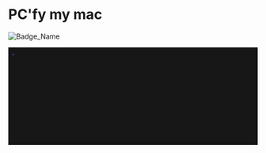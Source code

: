 # PC'fy my mac

![Badge_Name](https://github.com/raxigan/macos-pc-mode/actions/workflows/go.yml/badge.svg?branch=feature/installation_script)

<img src="docs/demo.gif" alt="demo"/>
